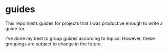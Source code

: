 # guides

This repo hosts guides for projects that I was productive enough to write a
guide for.

I've done my best to group guides according to topics. However, these groupings
are subject to change in the future.
